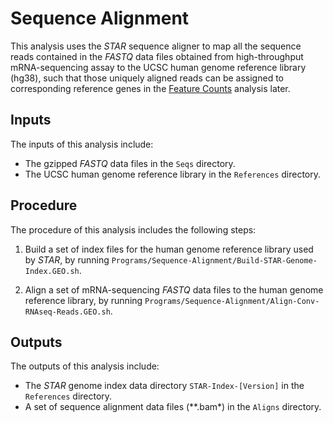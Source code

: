 # Sequence Alignment

This analysis uses the *STAR* sequence aligner to map all the sequence reads contained in the *FASTQ* data files obtained from high-throughput mRNA-sequencing assay to the UCSC human genome reference library (hg38), such that those uniquely aligned reads can be assigned to corresponding reference genes in the <u>Feature Counts</u> analysis later.

## Inputs

The inputs of this analysis include:

- The gzipped *FASTQ* data files in the `Seqs` directory.
- The UCSC human genome reference library in the `References` directory.

## Procedure

The procedure of this analysis includes the following steps:

1. Build a set of index files for the human genome reference library used by *STAR*, by running `Programs/Sequence-Alignment/Build-STAR-Genome-Index.GEO.sh`.

2. Align a set of mRNA-sequencing *FASTQ* data files to the human genome reference library, by running `Programs/Sequence-Alignment/Align-Conv-RNAseq-Reads.GEO.sh`.


## Outputs

The outputs of this analysis include:

- The *STAR* genome index data directory `STAR-Index-[Version]` in the `References` directory.
- A set of sequence alignment data files (**.bam*) in the `Aligns` directory.

